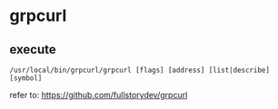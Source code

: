# grpcurl

## execute
`/usr/local/bin/grpcurl/grpcurl [flags] [address] [list|describe] [symbol]`

refer to:
https://github.com/fullstorydev/grpcurl
